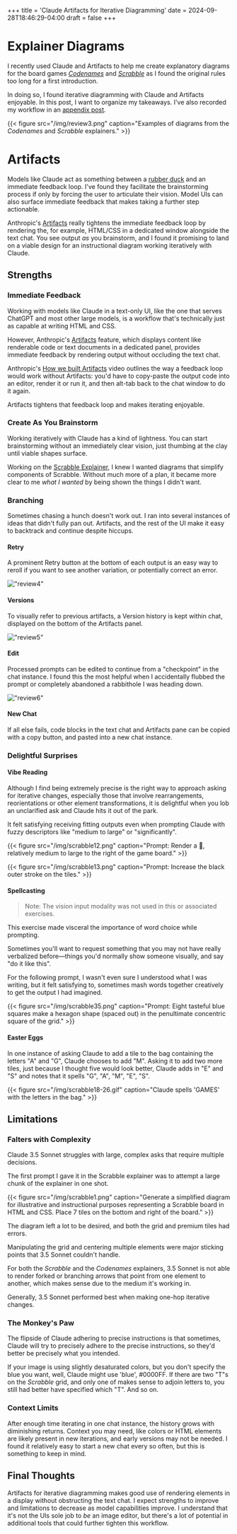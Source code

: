 +++
title = 'Claude Artifacts for Iterative Diagramming'
date = 2024-09-28T18:46:29-04:00
draft = false
+++

# Explainer Diagrams

I recently used Claude and Artifacts to help me create explanatory diagrams for the board games [*Codenames*](https://gillandsiphon.github.io/posts/codenames-primer/) and [*Scrabble*](https://gillandsiphon.github.io/posts/scrabble-primer/) as I found the original rules too long for a first introduction.

In doing so, I found iterative diagramming with Claude and Artifacts enjoyable. In this post, I want to organize my takeaways. I've also recorded my workflow in an [appendix post](https://gillandsiphon.github.io/posts/scrabble-case-study/).

{{< figure src="/img/review3.png" caption="Examples of diagrams from the *Codenames* and *Scrabble* explainers." >}}


# Artifacts
 
Models like Claude act as something between a [rubber duck](https://en.wikipedia.org/wiki/Rubber_duck_debugging) and an immediate feedback loop. I've found they facilitate the brainstorming process if only by forcing the user to articulate their vision. Model UIs can also surface immediate feedback that makes taking a further step actionable.

Anthropic's [Artifacts](https://www.anthropic.com/news/artifacts) really tightens the immediate feedback loop by rendering the, for example, HTML/CSS in a dedicated window alongside the text chat. You see output *as* you brainstorm, and I found it promising to land on a viable design for an instructional diagram working iteratively with Claude.  


## Strengths


### Immediate Feedback

Working with models like Claude in a text-only UI, like the one that serves ChatGPT and most other large models, is a workflow that's technically just as capable at writing HTML and CSS.

However, Anthropic's [Artifacts](https://support.anthropic.com/en/articles/9487310-what-are-artifacts-and-how-do-i-use-them) feature, which displays content like renderable code or text documents in a dedicated panel, provides immediate feedback by rendering output without occluding the text chat.

Anthropic's [How we built Artifacts](https://www.youtube.com/watch?v=vUdNaAAc4FY) video outlines the way a feedback loop would work without Artifacts: you'd have to copy-paste the output code into an editor, render it or run it, and then alt-tab back to the chat window to do it again. 

Artifacts tightens that feedback loop and makes iterating enjoyable.

### Create As You Brainstorm

Working iteratively with Claude has a kind of lightness. You can start brainstorming without an immediately clear vision, just thumbing at the clay until viable shapes surface. 

Working on the [Scrabble Explainer](https://gillandsiphon.github.io/posts/scrabble-case-study/#brainstorming), I knew I wanted diagrams that simplify components of Scrabble. Without much more of a plan, it became more clear to me *what I wanted* by being shown the things I didn't want.

### Branching

Sometimes chasing a hunch doesn't work out. I ran into several instances of ideas that didn't fully pan out. Artifacts, and the rest of the UI make it easy to backtrack and continue despite hiccups. 

#### Retry
A prominent Retry button at the bottom of each output is an easy way to reroll if you want to see another variation, or potentially correct an error.

!["review4"](/img/review4.png)

#### Versions
To visually refer to previous artifacts, a Version history is kept within chat, displayed on the bottom of the Artifacts panel. 

!["review5"](/img/review5.png)

#### Edit
Processed prompts can be edited to continue from a "checkpoint" in the chat instance. I found this the most helpful when I accidentally flubbed the prompt or completely abandoned a rabbithole I was heading down.

!["review6"](/img/review6.png)

#### New Chat
If all else fails, code blocks in the text chat and Artifacts pane can be copied with a copy button, and pasted into a new chat instance.


### Delightful Surprises

#### Vibe Reading

Although I find being extremely precise is the right way to approach asking for iterative changes, especially those that involve rearrangements, reorientations or other element transformations, it is delightful when you lob an unclarified
ask and Claude hits it out of the park.

It felt satisfying receiving fitting outputs even when prompting Claude with fuzzy descriptors like "medium to large" or "significantly".

{{< figure src="/img/scrabble12.png" caption="Prompt: Render a 👛, relatively medium to large to the right of the game board." >}}

{{< figure src="/img/scrabble13.png" caption="Prompt: Increase the black outer stroke on the tiles." >}}

#### Spellcasting
>Note: The vision input modality was not used in this or associated exercises. 

This exercise made visceral the importance of word choice while prompting.  

Sometimes you'll want to request something that you may not have really verbalized before—things you'd normally show someone visually, and say "do it like this".  

For the following prompt, I wasn't even sure I understood what I was writing, but it felt satisfying to, sometimes mash words together creatively  to get the output I had imagined.

{{< figure src="/img/scrabble35.png" caption="Prompt: Eight tasteful blue squares make a hexagon shape (spaced out) in the penultimate concentric square of the grid." >}}

#### Easter Eggs

In one instance of asking Claude to add a tile to the bag containing the letters "A" and "G", Claude chooses to add "M". Asking it to add two more tiles, just because I thought five would look better, Claude adds in "E" and "S" and notes that it spells "G", "A", "M", "E", "S". 

{{< figure src="/img/scrabble18-26.gif" caption="Claude spells 'GAMES' with the letters in the bag." >}}

## Limitations

### Falters with Complexity

Claude 3.5 Sonnet struggles with large, complex asks that require multiple decisions. 

The first prompt I gave it in the Scrabble explainer was to attempt a large chunk of the explainer in one shot.

{{< figure src="/img/scrabble1.png" caption="Generate a simplified diagram for illustrative and instructional purposes representing a Scrabble board in HTML and CSS. Place 7 tiles on the bottom and right of the board." >}}

The diagram left a lot to be desired, and both the grid and premium tiles had errors.

Manipulating the grid and centering multiple elements were major sticking points that 3.5 Sonnet couldn't handle. 

For both the *Scrabble* and the *Codenames* explainers, 3.5 Sonnet is not able to render forked or branching arrows that point from one element to another, which makes sense due to the medium it's working in.

Generally, 3.5 Sonnet performed best when making one-hop iterative changes.

### The Monkey's Paw

The flipside of Claude adhering to precise instructions is that sometimes, Claude will try to precisely adhere to the precise instructions, so they'd better be precisely what you intended. 

If your image is using slightly desaturated colors, but you don't specify the blue you want, well, Claude might use 'blue', #0000FF. If there are two "T"s on the *Scrabble* grid, and only one of makes sense to adjoin letters to, you still had better have specified which "T". And so on. 

### Context Limits

After enough time iterating in one chat instance, the history grows with diminishing returns. Context you may need, like colors or HTML elements are likely present in new iterations, and early versions may not be needed. I found it relatively easy to start a new chat every so often, but this is something to keep in mind.

## Final Thoughts

Artifacts for iterative diagramming makes good use of rendering elements in a display without obstructing the text chat. I expect strengths to improve and limitations to decrease as model capabilities improve. I understand that it's not the UIs sole job to *be* an image editor, but there's a lot of potential in additional tools that could further tighten this workflow.